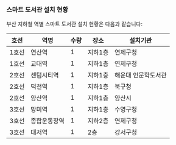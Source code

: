 ### 스마트 도서관 설치 현황

부산 지하철 역별 스마트 도서관 설치 현황은 다음과 같습니다:

| 호선 | 역명 | 수량 | 장소 | 설치기관 |
|---|---|---|---|---|
| 1호선 | 연산역 | 1 | 지하1층 | 연제구청 |
| 1호선 | 교대역 | 1 | 지하1층 | 연제구청 |
| 2호선 | 센텀시티역 | 1 | 지하1층 | 해운대 인문학도서관 |
| 2호선 | 덕천역 | 1 | 지하1층 | 북구청 |
| 2호선 | 양산역 | 1 | 지하1층 | 양산시 |
| 3호선 | 망미역 | 1 | 지하1층 | 수영구청 |
| 3호선 | 종합운동장역 | 1 | 지하2층 | 연제구청 |
| 3호선 | 대저역 | 1 | 2층 | 강서구청 |